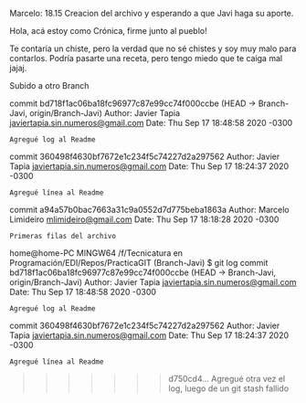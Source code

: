 ﻿Marcelo: 18.15
Creacion del archivo y esperando a que Javi haga su aporte.



Hola, acá estoy como Crónica, firme junto al pueblo!


Te contaría un chiste, pero la verdad que no sé chistes y soy muy malo para contarlos.
Podría pasarte una receta, pero tengo miedo que te caiga mal jajaj.

Subido a otro Branch

commit bd718f1ac06ba18fc96977c87e99cc74f000ccbe (HEAD -> Branch-Javi, origin/Branch-Javi)
Author: Javier Tapia <javiertapia.sin.numeros@gmail.com>
Date:   Thu Sep 17 18:48:58 2020 -0300

    Agregué log al Readme

commit 360498f4630bf7672e1c234f5c74227d2a297562
Author: Javier Tapia <javiertapia.sin.numeros@gmail.com>
Date:   Thu Sep 17 18:24:37 2020 -0300

    Agregué línea al Readme

commit a94a57b0bac7663a31c9a0552d7d775beba1863a
Author: Marcelo Limideiro <mlimideiro@gmail.com>
Date:   Thu Sep 17 18:18:28 2020 -0300

    Primeras filas del archivo

home@home-PC MINGW64 /f/Tecnicatura en Programación/EDI/Repos/PracticaGIT (Branch-Javi)
$ git log
commit bd718f1ac06ba18fc96977c87e99cc74f000ccbe (HEAD -> Branch-Javi, origin/Branch-Javi)
Author: Javier Tapia <javiertapia.sin.numeros@gmail.com>
Date:   Thu Sep 17 18:48:58 2020 -0300

    Agregué log al Readme

commit 360498f4630bf7672e1c234f5c74227d2a297562
Author: Javier Tapia <javiertapia.sin.numeros@gmail.com>
Date:   Thu Sep 17 18:24:37 2020 -0300

    Agregué línea al Readme
>>>>>>> d750cd4... Agregué otra vez el log, luego de un git stash fallido
